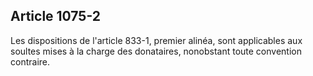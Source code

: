 Article 1075-2
----
Les dispositions de l'article 833-1, premier alinéa, sont applicables aux
soultes mises à la charge des donataires, nonobstant toute convention contraire.
